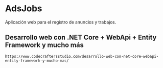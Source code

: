 AdsJobs
=======

Aplicación web para el registro de anuncios y trabajos.

## Desarrollo web con .NET Core + WebApi + Entity Framework y mucho más
    https://www.codecraftersstudio.com/desarrollo-web-con-net-core-webapi-entity-framework-y-mucho-mas/
